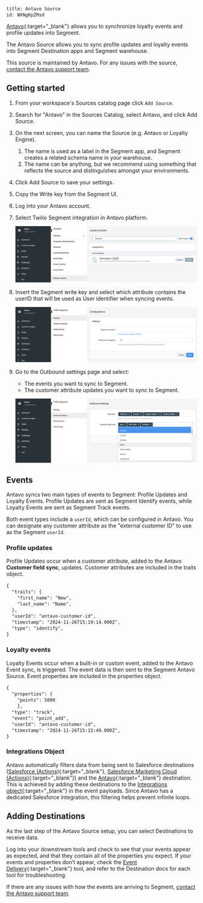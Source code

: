 ```
title: Antavo Source
id: WXNgKpZMsd
```

[Antavo](http://www.antavo.com){:target="_blank"} allows you to synchronize loyalty events and profile updates into Segment.

The Antavo Source allows you to sync profile updates and loyalty events into Segment Destination apps and Segment warehouse.

This source is maintained by Antavo. For any issues with the
source, [contact the Antavo support team](mailto:support@antavo.com).

## Getting started

1. From your workspace's Sources catalog page click `Add Source`.
2. Search for "Antavo" in the Sources Catalog, select Antavo, and click Add Source.
3. On the next screen, you can name the Source (e.g. Antavo or Loyalty Engine).
   1. The name is used as a label in the Segment app, and Segment creates a related schema name in your warehouse.
   2. The name can be anything, but we recommend using something that reflects the source and distinguishes amongst your environments.
4. Click Add Source to save your settings.
5. Copy the Write key from the Segment UI.
6. Log into your Antavo account.
7. Select Twilio Segment integration in Antavo platform.

   ![Enable Twilio Segment extension](images/1-antavo-enable_segment_extension.png)
8. Insert the Segment write key and select which attribute contains the userID that will be used as User identifier when syncing events.

   ![Configure Twilio Segment extension](images/2-antavo-configure_segment_extension.png)
9. Go to the Outbound settings page and select:
   - The events you want to sync to Segment.
   - The customer attribute updates you want to sync to Segment.

   ![Configure event synchronization](images/3-antavo-configure_event_sync.png)

## Events

Antavo syncs two main types of events to Segment: Profile Updates and Loyalty Events. Profile Updates are sent as Segment Identify events, while Loyalty Events are sent as Segment Track events.

Both event types include a `userId`, which can be configured in Antavo. You can designate any customer attribute as the "external customer ID" to use as the Segment `userId`.

### Profile updates

Profile Updates occur when a customer attribute, added to the Antavo **Customer field sync**, updates. Customer attributes are included in the traits object.

```
{
  "traits": {
    "first_name": "New",
    "last_name": "Name",
  },
  "userId": "antavo-customer-id",
  "timestamp": "2024-11-26T15:19:14.000Z",
  "type": "identify",
}
```

### Loyalty events

Loyalty Events occur when a built-in or custom event, added to the Antavo Event sync, is triggered. The event data is then sent to the Segment Antavo Source. Event properties are included in the properties object.

```
{
  "properties": {
    "points": 5000
    },
  "type": "track",
  "event": "point_add",
  "userId": "antavo-customer-id",
  "timestamp": "2024-11-26T15:15:49.000Z",
}
```

### Integrations Object
Antavo automatically filters data from being sent to Salesforce destinations ([Salesforce (Actions)](https://segment.com/docs/connections/destinations/catalog/actions-salesforce){:target="_blank"}, [Salesforce Marketing Cloud (Actions)](https://segment.com/docs/connections/destinations/catalog/actions-salesforce-marketing-cloud){:target="_blank"}) and the [Antavo](https://segment.com/docs/connections/destinations/catalog/antavo){:target="_blank"} destination. This is achieved by adding these destinations to the [Integrations object](https://segment.com/docs/guides/filtering-data/#filtering-with-the-integrations-object){:target="_blank"} in the event payloads. Since Antavo has a dedicated Salesforce integration, this filtering helps prevent infinite loops.

## Adding Destinations

As the last step of the Antavo Source setup, you can select Destinations to receive data.

Log into your downstream tools and check to see that your events appear as expected, and that they contain all of the properties you expect. If your events and properties don’t appear, check the [Event Delivery](https://github.com/segmentio/segment-docs/blob/develop/docs/connections/event-delivery){:target="_blank"} tool, and refer to the Destination docs for each tool for troubleshooting.

If there are any issues with how the events are arriving to Segment, [contact the Antavo support team](mailto:support@antavo.com).
